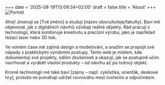 +++
date = '2025-08-19T13:09:34+02:00'
draft = false
title = 'About'
+++
![Portrét](Web-3_0/images/image_3.jpg)

Ahoj! Jmenuji se [Tvé jméno] a studuji [název oboru/koleje/fakulty]. Baví mě objevovat, jak z digitálních návrhů vznikají reálné objekty. Rád pracuji s technologií, která kombinuje kreativitu a precizní výrobu, jako je například řezací laser nebo 3D tisk.

Ve volném čase mě zajímá design a modelování, a snažím se propojit své nápady s praktickými výrobními postupy. Tento web je místem, kde dokumentuji své projekty, sdílím zkušenosti a ukazuji, jak se postupně učím navrhovat a vyrábět vlastní produkty – od návrhu až po hotový objekt.

Kromě technologií mě také baví [zájmy – např. cyklistika, orienťák, deskové hry], protože mi pomáhají udržet rovnováhu mezi tvořením a odpočinkem.